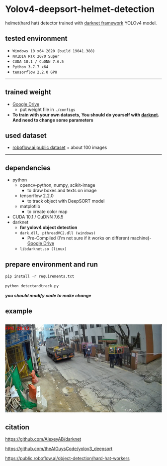# Yolov4-deepsort-helmet-detection

helmet(hard hat) detector trained with [darknet framework](https://github.com/AlexeyAB/darknet) YOLOv4 model.

## tested environment
- `Windows 10 x64 2020 (build 19041.388)`
- `NVIDIA RTX 2070 Super`
- `CUDA 10.1 / CuDNN 7.6.5`
- `Python 3.7.7 x64`
- `tensorflow 2.2.0 GPU`

---

## trained weight
- [Google Drive](https://drive.google.com/file/d/1uOWZGx1oR1bRwp_mnvxobaXZcWs1X9ar)
    - put weight file in `./configs`
- **To train with your own datasets, You should do yourself with [darknet](https://github.com/AlexeyAB/darknet). And need to change some parameters**


## used dataset
- [roboflow.ai public dataset](https://public.roboflow.ai/object-detection/hard-hat-workers) \+ about 100 images

---

## dependencies
- python
    - opencv-python, numpy, scikit-image
        - to draw boxes and texts on image
    - tensorflow 2.2.0
        - to track object with DeepSORT model
    - matplotlib
        - to create color map
- CUDA 10.1 / CuDNN 7.6.5
- darknet
    - **for yolov4 object detection**
    - `dark.dll, pthreadVC2.dll (windows)`
        - Pre-Compiled (I'm not sure if it works on different machine)- [Google Drive](https://drive.google.com/file/d/1D3bYPyGgWUZavLsDh5SyU0yyPqW-5xiC)
    - `libdarknet.so (linux)`


## prepare environment and run
```python
pip install -r requirements.txt
```

```python
python detectandtrack.py
```
***you should modify code to make change***



## example
![](example.gif)
---

## citation
https://github.com/AlexeyAB/darknet

https://github.com/theAIGuysCode/yolov3_deepsort

https://public.roboflow.ai/object-detection/hard-hat-workers
